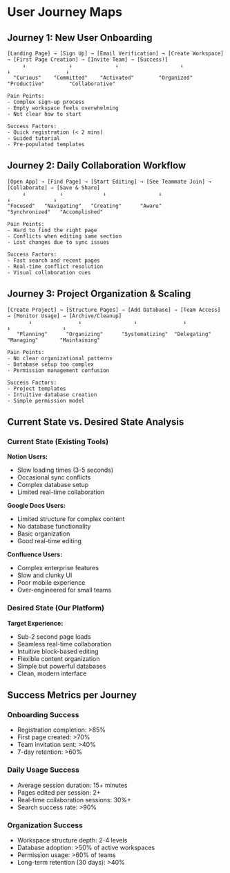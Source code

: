 # User Journey Maps

## Journey 1: New User Onboarding
```
[Landing Page] → [Sign Up] → [Email Verification] → [Create Workspace] → [First Page Creation] → [Invite Team] → [Success!]
     ↓              ↓              ↓                    ↓                     ↓                  ↓
  "Curious"    "Committed"    "Activated"        "Organized"         "Productive"        "Collaborative"

Pain Points:
- Complex sign-up process
- Empty workspace feels overwhelming
- Not clear how to start

Success Factors:
- Quick registration (< 2 mins)
- Guided tutorial
- Pre-populated templates
```

## Journey 2: Daily Collaboration Workflow
```
[Open App] → [Find Page] → [Start Editing] → [See Teammate Join] → [Collaborate] → [Save & Share]
     ↓           ↓             ↓                 ↓                    ↓              ↓
"Focused"   "Navigating"   "Creating"      "Aware"            "Synchronized"   "Accomplished"

Pain Points:
- Hard to find the right page
- Conflicts when editing same section
- Lost changes due to sync issues

Success Factors:
- Fast search and recent pages
- Real-time conflict resolution
- Visual collaboration cues
```

## Journey 3: Project Organization & Scaling
```
[Create Project] → [Structure Pages] → [Add Database] → [Team Access] → [Monitor Usage] → [Archive/Cleanup]
       ↓               ↓                 ↓               ↓               ↓                 ↓
   "Planning"      "Organizing"      "Systematizing"  "Delegating"    "Managing"       "Maintaining"

Pain Points:
- No clear organizational patterns
- Database setup too complex
- Permission management confusion

Success Factors:
- Project templates
- Intuitive database creation
- Simple permission model
```

## Current State vs. Desired State Analysis

### Current State (Existing Tools)
**Notion Users:**
- Slow loading times (3-5 seconds)
- Occasional sync conflicts
- Complex database setup
- Limited real-time collaboration

**Google Docs Users:**
- Limited structure for complex content
- No database functionality
- Basic organization
- Good real-time editing

**Confluence Users:**
- Complex enterprise features
- Slow and clunky UI
- Poor mobile experience
- Over-engineered for small teams

### Desired State (Our Platform)
**Target Experience:**
- Sub-2 second page loads
- Seamless real-time collaboration
- Intuitive block-based editing
- Flexible content organization
- Simple but powerful databases
- Clean, modern interface

## Success Metrics per Journey

### Onboarding Success
- Registration completion: >85%
- First page created: >70%
- Team invitation sent: >40%
- 7-day retention: >60%

### Daily Usage Success
- Average session duration: 15+ minutes
- Pages edited per session: 2+
- Real-time collaboration sessions: 30%+
- Search success rate: >90%

### Organization Success
- Workspace structure depth: 2-4 levels
- Database adoption: >50% of active workspaces
- Permission usage: >60% of teams
- Long-term retention (30 days): >40%
